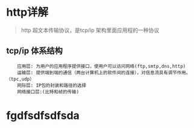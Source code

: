 # http详解
>http 超文本传输协议，是tcp/ip 架构里面应用程的一种协议

## tcp/ip 体系结构
~~~text
    应用层: 为用户的应用程序提供接口，使用户可以访问网络(ftp,smtp,dns,http)
    运输层: 提供端到端的通信（两台计算机上的软件间的连接），对信息流具有调节作用。（tpc,udp）
    网际层: IP包的封装和路径的选择
    网络接口层:(比特和帧的传输)
~~~

# fgdfsdfsdfsda
